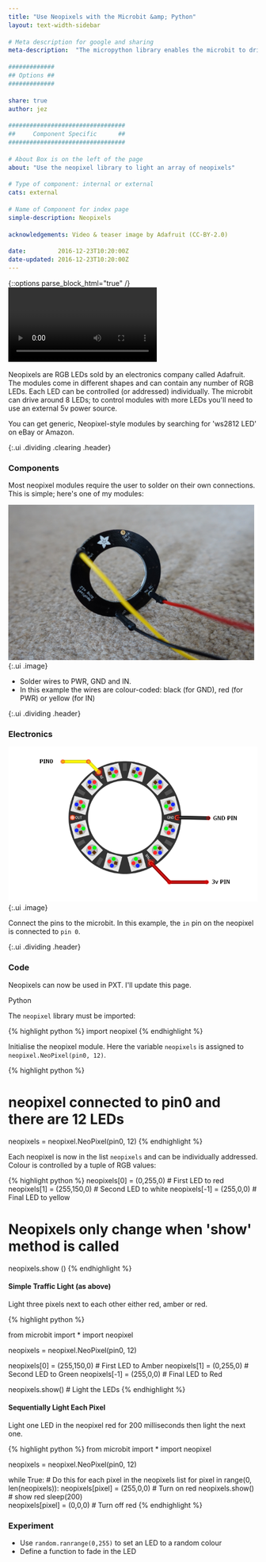 ```yaml
---
title: "Use Neopixels with the Microbit &amp; Python"
layout: text-width-sidebar

# Meta description for google and sharing
meta-description:  "The micropython library enables the microbit to drive a Neopixel module. Here's how to set it up."

#############
## Options ##
#############

share: true
author: jez

#################################
##     Component Specific      ##
#################################

# About Box is on the left of the page
about: "Use the neopixel library to light an array of neopixels"

# Type of component: internal or external
cats: external

# Name of Component for index page
simple-description: Neopixels

acknowledgements: Video & teaser image by Adafruit (CC-BY-2.0)

date:         2016-12-23T10:20:00Z
date-updated: 2016-12-23T10:20:00Z
---
```

{::options parse_block_html="true" /}
<video autoplay="" loop="" class="ui image medium right floated">
    <source src="images/neopixels.mp4" type="video/mp4">
    Your browser does not support the video tag.
    </video>

Neopixels are RGB LEDs sold by an electronics company called Adafruit. The modules come in different shapes and can contain any number of RGB LEDs. Each LED can be controlled (or addressed) individually. The microbit can drive around 8 LEDs; to control modules with more LEDs you'll need to use an external 5v power source.

You can get generic, Neopixel-style modules by searching for 'ws2812 LED' on eBay or Amazon.

{:.ui .dividing .clearing .header}
### Components

Most neopixel modules require the user to solder on their own connections. This is simple; here's one of my modules:

![My soldered neopixel](images/neopixels-soldered.png){:.ui .image}


* Solder wires to PWR, GND and IN.
* In this example the wires are colour-coded: black (for GND), red (for PWR) or yellow (for IN)

{:.ui .dividing .header}
### Electronics

![Wiring up a Neopixel Module for the microbit](images/neopixels-circuit.png){:.ui .image}

Connect the pins to the microbit. In this example, the `in` pin on the neopixel is connected to `pin 0`.

{:.ui .dividing .header}
### Code

Neopixels can now be used in PXT. I'll update this page.

<div class="ui top attached tabular menu">
  <a class="item active" data-tab="first">Python</a>
</div>
<div class="ui bottom attached tab segment active" data-tab="first">

The `neopixel` library must be imported:


{% highlight python %}
import neopixel
{% endhighlight %}


Initialise the neopixel module. Here the variable `neopixels` is assigned to `neopixel.NeoPixel(pin0, 12)`.

{% highlight python %}
# neopixel connected to pin0 and there are 12 LEDs
neopixels = neopixel.NeoPixel(pin0, 12)
{% endhighlight %}

Each neopixel is now in the list `neopixels` and can be individually addressed. Colour is controlled by a tuple of RGB values:

{% highlight python %}
neopixels[0] = (0,255,0) # First LED to red
neopixels[1] = (255,150,0) # Second LED to white
neopixels[-1] = (255,0,0) # Final LED to yellow

# Neopixels only change when 'show' method is called
neopixels.show ()
{% endhighlight %}

#### Simple Traffic Light (as above)

Light three pixels next to each other either red, amber or red.

{% highlight python %}

from microbit import *
import neopixel

neopixels = neopixel.NeoPixel(pin0, 12)

neopixels[0] = (255,150,0) # First LED to Amber
neopixels[1] = (0,255,0) # Second LED to Green
neopixels[-1] = (255,0,0) # Final LED to Red

neopixels.show() # Light the LEDs
{% endhighlight %}

#### Sequentially Light Each Pixel

Light one LED in the neopixel red for 200 milliseconds then light the next one.

{% highlight python %}
from microbit import *
import neopixel

neopixels = neopixel.NeoPixel(pin0, 12)

while True:
    # Do this for each pixel in the neopixels list
    for pixel in range(0, len(neopixels)):
        neopixels[pixel] = (255,0,0) # Turn on red
        neopixels.show() # show red
        sleep(200)       
        neopixels[pixel] = (0,0,0) # Turn off red
{% endhighlight %}


</div>

### Experiment
* Use `random.ranrange(0,255)` to set an LED to a random colour
* Define a function to fade in the LED

